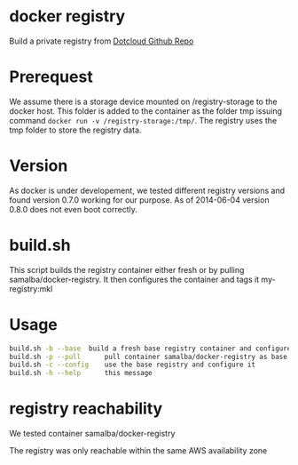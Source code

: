 docker registry
=
Build a private registry from [Dotcloud Github Repo](https://github.com/dotcloud/docker-registry)

Prerequest
===
We assume there is a storage device mounted on /registry-storage to the docker host.
This folder is added to the container as the folder tmp  issuing command 
`docker run -v /registry-storage:/tmp/`. 
The registry uses the tmp folder to store the registry data.

Version
=====
As docker is under developement, we tested different registry versions
and found version 0.7.0 working for our purpose. As of 2014-06-04 
version 0.8.0 does not even boot correctly. 


build.sh
===
This script builds the registry container either fresh or by pulling samalba/docker-registry.
It then configures the container and tags it my-registry:mkl

Usage
====

```bash
build.sh -b --base	build a fresh base registry container and configure it
build.sh -p --pull      pull container samalba/docker-registry as base and configure it
build.sh -c --config	use the base registry and configure it
build.sh -h --help      this message
```

registry reachability
========

We tested container samalba/docker-registry 

The registry was only reachable within the same AWS availability zone
